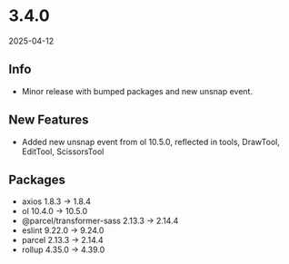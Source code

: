 # 3.4.0
2025-04-12

## Info
-  Minor release with bumped packages and new unsnap event.

## New Features
- Added new unsnap event from ol 10.5.0, reflected in tools, DrawTool, EditTool, ScissorsTool

## Packages
- axios 1.8.3 -> 1.8.4
- ol 10.4.0 -> 10.5.0
- @parcel/transformer-sass 2.13.3 -> 2.14.4
- eslint 9.22.0 -> 9.24.0
- parcel 2.13.3 -> 2.14.4
- rollup 4.35.0 -> 4.39.0
